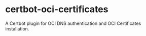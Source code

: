 # certbot-oci-certificates

A Certbot plugin for OCI DNS authentication and OCI Certificates installation.
